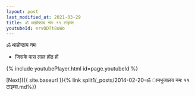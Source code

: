 ```yaml
---
layout: post
last_modified_at: 2021-03-29
title: ॐ थाम्रोष्ठाय नमः ११ टाइम्स
youtubeId: ervQDTt8uWo
---
```

 
 
 ॐ थाम्रोष्ठाय नमः  
 
 -  जिसके पास लाल होंठ हों 
 
  
 
  
 
 
 
 
 
 


{% include youtubePlayer.html id=page.youtubeId %}
 
[Next]({{ site.baseurl }}{% link  split1/_posts/2014-02-20-ॐ ामभुजालय नमः ११ टाइम्स.md%})
 
